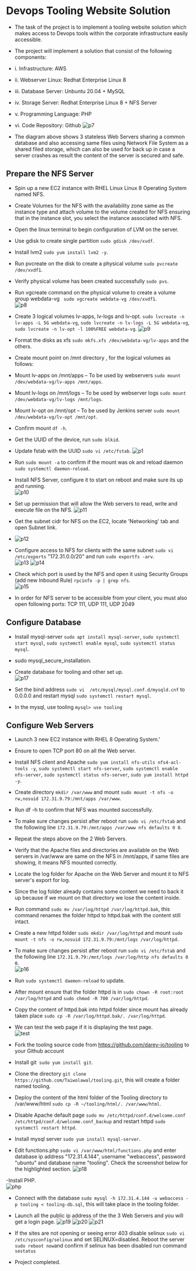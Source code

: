 # Devops Tooling Website Solution
- The task of the project is to implement a tooling website solution which makes access to Devops tools within the corporate infrastructure easily accessible.
- The project will implement a solution that consist of the following components:
- i. Infrastructure: AWS
- ii. Webserver Linux: Redhat Enterprise Linux 8
- iii. Database Server: Unbuntu 20.04 + MySQL
- iv. Storage Server: Redhat Enterprise Linux 8 + NFS Server
- v. Programming Language: PHP
- vi. Code Repository: Github
![p7](https://user-images.githubusercontent.com/50557587/142696895-e018359e-2c9b-4a6c-848f-e22457c833e8.PNG)

- The diagram above shows 3 stateless Web Servers sharing a common database and also accessing same files using  Network File System as a shared filed storage, which can also be used for back up in case a server crashes as result the content of the server is secured and safe.

## Prepare the NFS Server
- Spin up a new EC2 instance with RHEL Linux Linux 8 Operating System named NFS.
- Create Volumes for the NFS with the availability zone same as the instance type and attach volume to the volume created for NFS ensuring that in the instance slot, you select the instance associated with NFS.
- Open the linux terminal to begin configuration of LVM on the server.
- Use gdisk to create single partition `sudo gdisk /dev/xvdf`.
- Install lvm2 `sudo yum install lvm2 -y`.
- Run pvcreate on the disk to create a physical volume `sudo pvcreate /dev/xvdf1`.
- Verify physical volume has been created successfully `sudo pvs`.
- Run vgcreate command on the physical volume to create a volume group webdata-vg ` sudo vgcreate webdata-vg /dev/xvdf1`.     
![p8](https://user-images.githubusercontent.com/50557587/142699476-3d120828-6b0c-429d-8045-10d08e32bcc8.PNG)

- Create 3 logical volumes lv-apps, lv-logs and lv-opt. `sudo lvcreate -n lv-apps -L 5G webdata-vg`, `sudo lvcreate -n lv-logs -L 5G webdata-vg`, `sudo lvcreate -n lv-opt -l 100%FREE webdata-vg`.
![p9](https://user-images.githubusercontent.com/50557587/142700058-4234f0fe-5fba-47b8-a408-3b80ee85c3f2.PNG)

- Format the disks as xfs `sudo mkfs.xfs /dev/webdata-vg/lv-apps` and the others.

- Create mount point on /mnt directory , for the logical volumes  as follows:
- Mount lv-apps on /mnt/apps – To be used by webservers `sudo mount /dev/webdata-vg/lv-apps /mnt/apps`.
- Mount lv-logs on /mnt/logs – To be used by webserver logs `sudo mount /dev/webdata-vg/lv-logs /mnt/logs`.
- Mount lv-opt on /mnt/opt – To be used by Jenkins server `sudo mount /dev/webdata-vg/lv-opt /mnt/opt`.
- Confirm mount `df -h`.
- Get the UUID of the device, run `sudo blkid`.
- Update fstab with the UUID `sudo vi /etc/fstab`.
![p1](https://user-images.githubusercontent.com/50557587/142701102-06d34092-1881-40f7-8621-57cbaa77f738.PNG)

- Run `sudo mount -a` to confirm if the mount was ok and reload daemon `sudo systemctl daemon-reload`.
- Install NFS Server, configure it to start on reboot and make sure its up and running.   
![p10](https://user-images.githubusercontent.com/50557587/142701394-5612f51c-c945-46de-bf3d-5a6ea78a9f31.PNG)

- Set up permission that will allow the Web servers to read, write and execute file on the NFS.
![p11](https://user-images.githubusercontent.com/50557587/142701671-2677477b-4741-4927-b433-e25ac5fdc60d.PNG)

- Get the subnet cidr for NFS on the EC2, locate 'Networking' tab and open Subnet link.
- ![p12](https://user-images.githubusercontent.com/50557587/142702495-d8a05ab6-73e4-44b6-adc4-489c0224a88d.PNG)

- Configure access to NFS for clients with the same subnet `sudo vi /etc/exports` "172.31.0.0/20" and run `sudo exportfs -arv`.     
![p13](https://user-images.githubusercontent.com/50557587/142702712-9193799d-fe54-4a12-9248-b54dc4bc3290.PNG)
![p14](https://user-images.githubusercontent.com/50557587/142702885-71409361-7298-4fe1-9ed4-2e7339f2a5c5.PNG)

- Check which port is used by the NFS  and open it using Security Groups (add new Inbound Rule) `rpcinfo -p | grep nfs`.     
![p15](https://user-images.githubusercontent.com/50557587/142703026-d7d3ed55-9ebe-49ba-9a5f-d4948a591743.PNG)

- In order for NFS server to be accessible from your client, you must also open following ports: TCP 111, UDP 111, UDP 2049

## Configure Database
- Install mysql-server `sudo apt install mysql-server`, `sudo systemctl start mysql`, `sudo systemctl enable mysql`, `sudo systemctl status mysql`.
- sudo mysql_secure_installation.
- Create database for tooling and other set up.     
![p17](https://user-images.githubusercontent.com/50557587/142710997-998642e1-0e67-4377-911b-ea0c4af35a09.PNG)

- Set the bind address `sudo vi  /etc/mysql/mysql.conf.d/mysqld.cnf` to 0.0.0.0 and restart mysql `sudo systemctl restart mysql`.
- In the mysql, use tooling `mysql> use tooling` 

## Configure Web Servers
- Launch 3 new EC2 instance with RHEL 8 Operating System.'
- Ensure to open TCP port 80 on all the Web server.
- Install NFS client and Apache `sudo yum install nfs-utils nfs4-acl-tools -y`, `sudo systemctl start nfs-server`, `sudo systemctl enable nfs-server`, `sudo systemctl status nfs-server`, `sudo yum install httpd -y`.
- Create directory  `mkdir /var/www` and mount `sudo mount -t nfs -o rw,nosuid 172.31.9.79:/mnt/apps /var/www`.
- Run df -h to confirm that NFS was mounted successfully.
- To make sure changes persist after reboot run `sudo vi /etc/fstab` and the following line `172.31.9.79:/mnt/apps /var/www nfs defaults 0 0`.
- Repeat the steps above on the 2 Web Servers.
- Verify that the Apache files and directories are available on the Web servers in /var/www are same on the NFS in /mnt/apps, if same files are showing, it means NFS mounted correctly.
- Locate the log folder for Apache on the Web Server and mount it to NFS server's  export for log.
- Since the log folder already contains some content we need to back it up because if we mount on that directory we lose the content inside.
- Run command `sudo mv /var/log/httpd /var/log/httpd.bak`, this command renames the folder httpd to httpd.bak with the content still intact.
- Create a new httpd folder `sudo mkdir /var/log/httpd` and mount `sudo mount -t nfs -o rw,nosuid 172.31.9.79:/mnt/logs /var/log/httpd`.
- To make sure changes persist after reboot run `sudo vi /etc/fstab` and the following line `172.31.9.79:/mnt/logs /var/log/http nfs defaults 0 0`.     
![p16](https://user-images.githubusercontent.com/50557587/142706687-aadec479-7a90-4146-8932-7f0b3df159ab.PNG)

- Run `sudo systemctl daemon-reload` to update.
- After mount ensure that the folder httpd is in `sudo chown -R root:root /var/log/httpd` and `sudo chmod -R 700 /var/log/httpd`.
- Copy the content of httpd.bak into httpd folder since mount has already taken place `sudo cp -R /var/log/httpd.bak/. /var/log/httpd`.
- We can test the web page if it is displaying the test page.    
![test](https://user-images.githubusercontent.com/50557587/143228029-353c3f54-462a-4206-a0eb-7721e25c93d3.PNG)


- Fork the tooling source code from https://github.com/darey-io/tooling to your Github account
- Install git` sudo yum install git`.
- Clone the directory `git clone https://github.com/Taiwolawal/tooling.git`, this will create a folder named tooling.
- Deploy the content of the html folder of the Tooling directory to /var/www/html  `sudo cp -R ~/tooling/html/. /var/www/html`.
- Disable Apache default page `sudo mv /etc/httpd/conf.d/welcome.conf /etc/httpd/conf.d/welcome.conf_backup` and restart httpd `sudo systemctl restart httpd`.
-  Install mysql server `sudo yum install mysql-server`.
- Edit functions.php `sudo vi /var/www/html/functions.php` and enter database ip address "172.31.4.144", username "webaccess", password "ubuntu" and database name  "tooling". Check the screenshot below for the highlighted section.
![p18](https://user-images.githubusercontent.com/50557587/142719391-e1134d6a-5937-4885-a872-9f6a028d6bcf.PNG)

-Install PHP.   
![php](https://user-images.githubusercontent.com/50557587/143293842-6f6e662e-152a-4165-9b68-d494995069dd.PNG)

- Connect with the database `sudo mysql -h 172.31.4.144 -u webaccess -p tooling < tooling-db.sql`, this will take place in the tooling folder.
- Launch all the public ip address of the the 3 Web Servers and you will get a login page.
![p19](https://user-images.githubusercontent.com/50557587/142719481-fe8cae50-7f60-4179-8832-0b879f596343.PNG)
![p20](https://user-images.githubusercontent.com/50557587/142719486-da85816e-a1ca-4cab-9f33-aee857fa2349.PNG)
![p21](https://user-images.githubusercontent.com/50557587/142719488-72ba4e1c-1533-4e22-a396-f400d3353a17.PNG)  

- If the sites are not opening or seeing error 403 disable selinux `sudo vi /etc/sysconfig/selinux` and set SELINUX=disabled. Reboot the server `sudo reboot now`and confirm if selinux has been disabled run command `sestatus`


- Project completed.


















